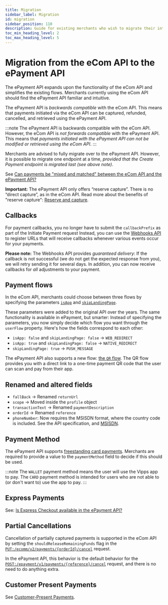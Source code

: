```yaml
---
title: Migration
sidebar_label: Migration
id: migration
sidebar_position: 110
description: Guide for existing merchants who wish to migrate their integration to the ePayment API.
toc_min_heading_level: 2
toc_max_heading_level: 5
---
```



# Migration from the eCom API to the ePayment API

The ePayment API expands upon the functionality of the eCom API and simplifies the existing flows.
Merchants currently using the eCom API should find the ePayment API familiar and intuitive.

The ePayment API is *backwards compatible* with the eCom API. This means that payments initiated
via the eCom API can be captured, refunded, cancelled, and retrieved using the ePayment API.

:::note
The ePayment API is backwards compatible with the eCom API. However, the eCom API is *not forwards compatible* with the ePayment API. This means that *payments initiated with the ePayment API can not be modified or retrieved using the eCom API*.
:::

Merchants are advised to fully migrate over to the ePayment API. However, it is possible to migrate one endpoint at a time, *provided that the Create Payment endpoint is migrated last (see above note)*.

See
[Can payments be "mixed and matched" between the eCom API and the ePayment API?](https://developer.vippsmobilepay.com/docs/APIs/epayment-api/faq/#can-payments-be-mixed-and-matched-between-the-ecom-api-and-the-epayment-api)

**Important:**
The ePayment API only offers “reserve capture”. There is no “direct capture”, as
in the eCom API. Read more about the benefits of "reserve capture":
[Reserve and capture](https://developer.vippsmobilepay.com/docs/vipps-developers/common-topics/reserve-and-capture).

## Callbacks

For payment callbacks, you no longer have to submit the `callbackPrefix` as part of the Initiate Payment request
Instead, you can use the
[Webhooks API](https://developer.vippsmobilepay.com/docs/APIs/epayment-api/features/webhooks)
to register URLs that will receive callbacks whenever various events occur for your payments.

**Please note:** The Webhooks API provides *guaranteed delivery*: If the callback is not successful
(we do not get the expected response from you), we will retry sending it for several days.
In addition, you can now receive callbacks for *all* adjustments to your payment.

## Payment flows

In the eCom API, merchants could choose between three flows by specifying the parameters
[`isApp`](https://developer.vippsmobilepay.com/docs/vipps-developers/common-topics/isApp/)
and
[`skipLandingPage`](https://developer.vippsmobilepay.com/docs/vipps-developers/common-topics/vipps-landing-page/#skip-landing-page).

These parameters were added to the original API over the years. The same functionality is available in ePayment,
but smarter: Instead of specifying the parameters, you now simply decide which flow you want through the
`userFlow` property. Here's how the fields correspond to each other:

* `isApp: false` and `skipLandingPage: false` -> `WEB_REDIRECT`
* `isApp: true` and `skipLandingPage: false`  -> `NATIVE_REDIRECT`
* `skipLandingPage: true`                     -> `PUSH_MESSAGE`

The ePayment API also supports a new flow:
[the `QR` flow](https://developer.vippsmobilepay.com/docs/APIs/epayment-api/features/qr-payments).
The QR flow provides you with a direct link to a one-time payment QR code that the user can scan and pay from their app.

## Renamed and altered fields

* `fallBack` -> Renamed `returnUrl`
* `scope` -> Moved inside the `profile` object
* `transactionText` -> Renamed `paymentDescription`
* `orderId` -> Renamed `reference`
* `phoneNumber`: Now requires the MSISDN format, where the country code is included. See the API specification, and [MSISDN](https://en.wikipedia.org/wiki/MSISDN).

## Payment Method

The ePayment API supports [freestanding card payments](https://developer.vippsmobilepay.com/docs/APIs/epayment-api/features/free-standing-card-payments). Merchants are required to provide a value to the `paymentMethod` field to decide if this should be used.

:::note
The `WALLET` payment method means the user will use the Vipps app to pay.  The `CARD` payment method is intended for users who are not able to (or don't want to) use the app to pay.
:::

## Express Payments

See:
[Is Express Checkout available in the ePayment API?](https://developer.vippsmobilepay.com/docs/APIs/epayment-api/faq/#is-express-checkout-available-in-the-epayment-api)

## Partial Cancellations

Cancellation of partially captured payments is supported in the eCom API by setting the `shouldReleaseRemainingFunds` flag
in the
[`PUT:/ecomm/v2/payments/{orderId}/cancel`](https://developer.vippsmobilepay.com/api/ecom/#tag/Vipps-eCom-API/operation/cancelPaymentRequestUsingPUT)
request.

In the ePayment API, this behavior is the default behavior for the
[`POST:/epayment/v1/payments/{reference}/cancel`](https://developer.vippsmobilepay.com/api/epayment/#tag/AdjustPayments/operation/cancelPayment)
request, and there is no need to do anything extra.

## Customer Present Payments

See [Customer-Present Payments](https://developer.vippsmobilepay.com/docs/APIs/epayment-api/features/customer-present-payments).
